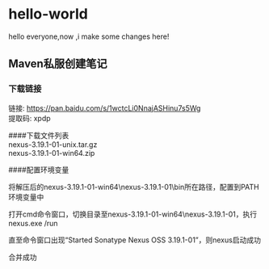 # hello-world

hello everyone,now ,i make some changes here!

## Maven私服创建笔记

### 下载链接
链接: https://pan.baidu.com/s/1wctcLi0NnajASHinu7s5Wg <br/>
提取码: xpdp 

####下载文件列表 <br />
nexus-3.19.1-01-unix.tar.gz <br />
nexus-3.19.1-01-win64.zip

####配置环境变量

将解压后的nexus-3.19.1-01-win64\nexus-3.19.1-01\bin所在路径，配置到PATH环境变量中

打开cmd命令窗口，切换目录至nexus-3.19.1-01-win64\nexus-3.19.1-01，执行nexus.exe /run

直至命令窗口出现“Started Sonatype Nexus OSS 3.19.1-01”，则nexus启动成功

合并成功